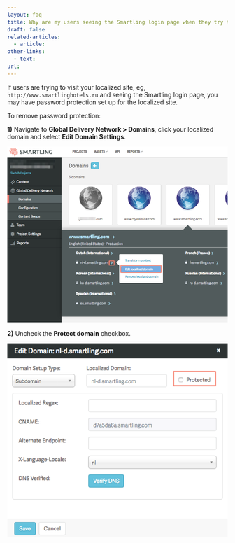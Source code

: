```yaml
---
layout: faq
title: Why are my users seeing the Smartling login page when they try to access my localized site
draft: false
related-articles:
  - article:
other-links:
  - text:
url:
---
```



If users are trying to visit your localized site, eg, `http://www.smartlinghotels.ru` and seeing the Smartling login page, you may have password protection set up for the localized site.

To remove password protection:

**1)** Navigate to **Global Delivery Network &gt; Domains**, click your localized domain and select **Edit Domain Settings**.

![](/uploads/versions/smartling___manage_domains---x----907-724x---.png)

**2)** Uncheck the&nbsp;**Protect domain**&nbsp;checkbox.

![medium](/uploads/versions/smartling___manage_domains---x----574-504x---.png)